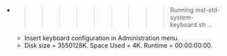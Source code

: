 * >>>>>>>>> Running inst-std-system-keyboard.sh ...
  * Insert keyboard configuration in Administration menu.
  * Disk size = 3550128K. Space Used = 4K. Runtime = 00:00:00:00.
